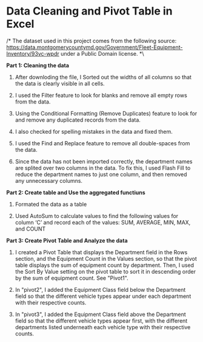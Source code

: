 # Data Cleaning and Pivot Table in Excel

/*
The dataset used in this project comes from the following source:
https://data.montgomerycountymd.gov/Government/Fleet-Equipment-Inventory/93vc-wpdr under a Public Domain license. 
*\

**Part 1: Cleaning the data**

1. After downloding the file, I Sorted out the widths of all columns so that the data is clearly visible in all cells.

2. I used the Filter feature to look for blanks and remove all empty rows from the data.

3. Using the Conditional Formatting (Remove Duplicates) feature to look for and remove any duplicated records from the data.

4. I also checked for spelling mistakes in the data and fixed them.

5. I used the Find and Replace feature to remove all double-spaces from the data.
 
6.  Since the data has not been imported correctly, the department names are splited over two columns in the data. To fix this, I used Flash Fill to reduce the department names to just one column, and then removed any unnecessary columns.


**Part 2: Create table and Use the aggregated functiuns**

1. Formated the data as a table

2. Used AutoSum to calculate values to find the following values for column ‘C’ and record each of the values:
SUM, AVERAGE, MIN, MAX, and COUNT


**Part 3: Create Pivot Table and Analyze the data**

1. I created a Pivot Table that displays the Department field in the Rows section, and the Equipment Count in the Values section, so that the pivot table displays the sum of equipment count by department. Then, I used the Sort By Value setting on the pivot table to sort it in descending order by the sum of equipment count. See "Pivot1".

2. In "pivot2", I added the Equipment Class field below the Department field so that the different vehicle types appear under each department with their respective counts.

3. In "pivot3", I added the Equipment Class field above the Department field so that the different vehicle types appear first, with the different departments listed underneath each vehicle type with their respective counts.



